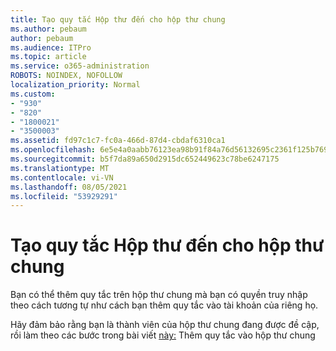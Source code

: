 ```yaml
---
title: Tạo quy tắc Hộp thư đến cho hộp thư chung
ms.author: pebaum
author: pebaum
ms.audience: ITPro
ms.topic: article
ms.service: o365-administration
ROBOTS: NOINDEX, NOFOLLOW
localization_priority: Normal
ms.custom:
- "930"
- "820"
- "1800021"
- "3500003"
ms.assetid: fd97c1c7-fc0a-466d-87d4-cbdaf6310ca1
ms.openlocfilehash: 6e5e4a0aabb76123ea98b91f84a76d56132695c2361f125b769a6f7fff7bdbaa
ms.sourcegitcommit: b5f7da89a650d2915dc652449623c78be6247175
ms.translationtype: MT
ms.contentlocale: vi-VN
ms.lasthandoff: 08/05/2021
ms.locfileid: "53929291"
---
```

# <a name="creating-inbox-rules-for-shared-mailboxes"></a>Tạo quy tắc Hộp thư đến cho hộp thư chung

Bạn có thể thêm quy tắc trên hộp thư chung mà bạn có quyền truy nhập theo cách tương tự như cách bạn thêm quy tắc vào tài khoản của riêng họ.
  
Hãy đảm bảo rằng bạn là thành viên của hộp thư chung đang được đề cập, rồi làm theo các bước trong bài viết [này:](https://support.office.com/article/b0963400-2a51-4c64-afc7-b816d737d164) Thêm quy tắc vào hộp thư chung
  